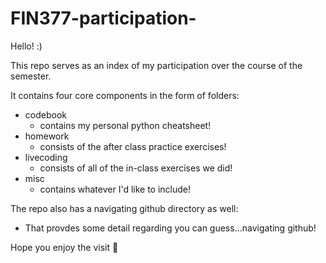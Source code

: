 # FIN377-participation-

Hello! :) 

This repo serves as an index of my participation over the course of the semester. 

It contains four core components in the form of folders:

- codebook
  - contains my personal python cheatsheet! 
- homework
  - consists of the after class practice exercises! 
- livecoding 
  - consists of all of the in-class exercises we did! 
- misc 
  - contains whatever I'd like to include! 

The repo also has a navigating github directory as well: 
- That provdes some detail regarding you can guess...navigating github! 


Hope you enjoy the visit :clap:
